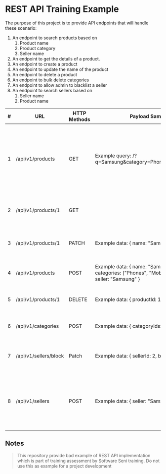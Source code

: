 # REST API Training Example

The purpose of this project is to provide API endpoints that will handle these scenario:

1. An endpoint to search products based on
    1. Product name
    2. Product category
    3. Seller name
2. An endpoint to get the details of a product.
3. An endpoint to create a product
4. An endpoint to update the name of the product
5. An endpoint to delete a product
6. An endpoint to bulk delete categories
7. An endpoint to allow admin to blacklist a seller
8. An endpoint to search sellers based on
    1. Seller name
    2. Product name
    
|#  |URL                        |HTTP Methods|Payload Samples                                                                                            |Description                                                                         |
|---|---------------------------|------------|-----------------------------------------------------------------------------------------------------------|------------------------------------------------------------------------------------|
|1  |/api/v1/products                  |GET         |Example query: /?q=Samsung&category=Phone&seller=Samsung                                                   |An endpoint to search products based on product name, product category, seller name.|
|2  |/api/v1/products/1                |GET         |                                                                                                           |An endpoint to get the details of a product.                                        |
|3  |/api/v1/products/1                |PATCH      |Example data: {    name: "Samsung S10" }                                                                   |An endpoint to update the name of the product                                       |
|4  |/api/v1/products           |POST        |Example data: {    name: "Samsung S10",    categories: ["Phones", "Mobile Devices"],    seller: "Samsung" }|An endpoint to create a product                                                     |
|5  |/api/v1/products/1                  |DELETE      |Example data: {    productId: 1 }                                                                          |An endpoint to delete a product                                                     |
|6  |/api/v1/categories         |POST        |Example data: {    categoryIds: [1, 2, 3, 4, 5] }                                                          |An endpoint to bulk delete categories                                               |
|7  |/api/v1/sellers/block      |Patch       |Example data: {     sellerId: 2,    blacklisted: true }                                                    |An endpoint to allow admin to blacklist a seller                                    |
|8  |/api/v1/sellers                   |POST        |Example data: {    seller: "Samsung" }                                                                     |An endpoint to search sellers based on seller name and product name                 |


## Notes
> This repository provide bad example of REST API implementation
> which is part of training assessment by Software Seni training.
> Do not use this as example for a project development
